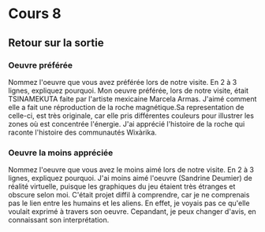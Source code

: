 # Cours 8
## Retour sur la sortie

### Oeuvre préférée
Nommez l'oeuvre que vous avez préférée lors de notre visite. En 2 à 3 lignes, expliquez pourquoi. 
Mon oeuvre préférée, lors de notre visite,  était TSINAMEKUTA faite par l'artiste mexicaine Marcela Armas. J'aimé comment elle a fait une réproduction de la roche magnétique.Sa representation de celle-ci, est très originale, car elle pris différentes couleurs pour illustrer les zones où est concentrée l'énergie. J'ai apprécié l'histoire de la roche qui raconte l'histoire des communautés Wixàrika.


### Oeuvre la moins appréciée
Nommez l'oeuvre que vous avez le moins aimé lors de notre visite. En 2 à 3 lignes, expliquez pourquoi. 
J'ai moins aimé l'oeuvre (Sandrine Deumier) de réalité virtuelle, puisque les graphiques du jeu étaient très étranges et obscure selon moi. C'était projet diffil à comprendre, car je ne comprenais pas le lien entre les humains et les aliens. En effet, je voyais pas ce qu'elle voulait exprimé à travers son oeuvre. Cepandant, je peux changer d'avis, en connaissant son interprétation.
